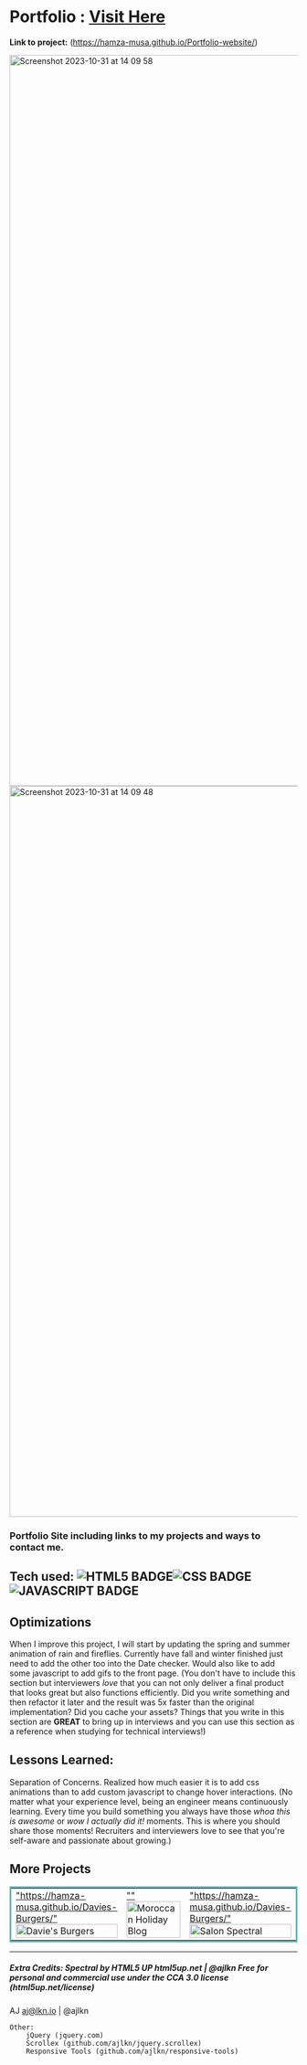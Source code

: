 # Portfolio : <a target="_blank" href="https://hamza-musa.github.io/Portfolio-website//">Visit Here</a>

**Link to project:** (https://hamza-musa.github.io/Portfolio-website/)

<img width="1280" alt="Screenshot 2023-10-31 at 14 09 58" src="https://github.com/XxHMu54/Portfolio-website/assets/98530123/1f916a51-f07e-42c8-9a01-8049baa0220c">
<br>
<img width="1280" alt="Screenshot 2023-10-31 at 14 09 48" src="https://github.com/XxHMu54/Portfolio-website/assets/98530123/3363a4f9-7cdc-4674-b238-e749b8007240">
<br>

### Portfolio Site including links to my projects and ways to contact me.

## Tech used: ![HTML5 BADGE](https://img.shields.io/static/v1?label=|&message=HTML5&color=23555f&style=plastic&logo=html5)![CSS BADGE](https://img.shields.io/static/v1?label=|&message=CSS3&color=285f65&style=plastic&logo=css3)![JAVASCRIPT BADGE](https://img.shields.io/static/v1?label=|&message=JAVASCRIPT&color=3c7f5d&style=plastic&logo=javascript)

## Optimizations

When I improve this project, I will start by updating the spring and summer animation of rain and fireflies. Currently have fall and winter finished just need to add the other too into the Date checker. Would also like to add some javascript to add gifs to the front page. (You don't have to include this section but interviewers _love_ that you can not only deliver a final product that looks great but also functions efficiently. Did you write something and then refactor it later and the result was 5x faster than the original implementation? Did you cache your assets? Things that you write in this section are **GREAT** to bring up in interviews and you can use this section as a reference when studying for technical interviews!)

## Lessons Learned:

Separation of Concerns. Realized how much easier it is to add css animations than to add custom javascript to change hover interactions. (No matter what your experience level, being an engineer means continuously learning. Every time you build something you always have those _whoa this is awesome_ or _wow I actually did it!_ moments. This is where you should share those moments! Recruiters and interviewers love to see that you're self-aware and passionate about growing.)

## More Projects

<table bordercolor="#66b2b2">
  
  <tr>
    <td width="33.3%"  style="align:center;" valign="top">
<a target="_blank" href=>"https://hamza-musa.github.io/Davies-Burgers/"</a>
        <br />
      <a target="_blank" href="https://hamza-musa.github.io/Davies-Burgers/">
            <img src="/../DaviesBurgersLocal/Davies-Burgers/assests/Davies.png" width="100%"  alt="Davie's Burgers"/>
        </a>
    </td>
    <td width="33.3%"  style="align:center;" valign="top">
<a target="_blank" href=>""</a>
        <br />
      <a target="_blank" href="https://hamza-musa.github.io/Davies-Burgers/">
            <img src="" width="100%"  alt="Moroccan Holiday Blog"/>
        </a>
    </td>
     <td width="33.3%"  style="align:center;" valign="top">
<a target="_blank" href=>"https://hamza-musa.github.io/Davies-Burgers/"</a>
        <br />
      <a target="_blank" href="https://hamza-musa.github.io/Davies-Burgers/">
            <img src="" width="100%"  alt="Salon Spectral"/>
        </a>
    </td>
  </tr>
</table>

<hr>

##### Extra Credits: Spectral by HTML5 UP html5up.net | @ajlkn Free for personal and commercial use under the CCA 3.0 license (html5up.net/license)

AJ
aj@lkn.io | @ajlkn

    Other:
    	jQuery (jquery.com)
    	Scrollex (github.com/ajlkn/jquery.scrollex)
    	Responsive Tools (github.com/ajlkn/responsive-tools)
